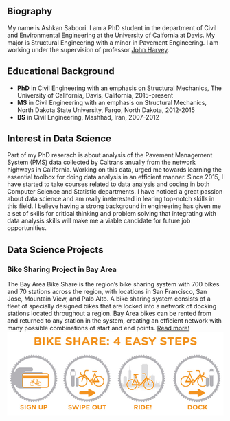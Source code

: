## Biography

My name is Ashkan Saboori. I am a PhD student in the department of Civil and Environmental Engineering at the University of Calfornia at Davis. My major is Structural Engineering with a minor in Pavement Engineering. I am working under the supervision of professor <a href=" https://faculty.engineering.ucdavis.edu/harvey/">John Harvey</a>.

## Educational Background
- **PhD** in Civil Engineering with an emphasis on Structural Mechanics, The University of California, Davis, California, 2015-present
- **MS** in Civil Engineering with an emphasis on Structural Mechanics, North Dakota State University, Fargo, North Dakota, 2012-2015
- **BS** in Civil Engineering, Mashhad, Iran, 2007-2012

## Interest in Data Science
Part of my PhD reserach is about analysis of the Pavement Management System (PMS) data collected by Caltrans anually from the network highways in California. Working on this data, urged me towards learning the essential toolbox for doing data analysis in an efficient manner. Since 2015, I have started to take courses related to data analysis and coding in both Computer Science and Statistic departments. I have noticed a great passion about data science and am really ineterested in learing top-notch skills in this field. I believe having a strong background in engineering has given me a set of skills for critical thinking and problem solving that integrating with data analysis skills will make me a viable candidate for future job opportunities. 

## Data Science Projects
### Bike Sharing Project in Bay Area
The Bay Area Bike Share is the region’s bike sharing system with 700 bikes and 70 stations across the region, with locations in San Francisco, San Jose, Mountain View, and Palo Alto. A bike sharing system consists of a fleet of specially designed bikes that are locked into a network of docking stations located throughout a region. Bay Area bikes can be rented from and returned to any station in the system, creating an efficient network with many possible combinations of start and end points. <a href = "https://akimbekov.github.io/Insight-into-bike-sharing-in-Bay-Area/">Read more!</a>
<img src="https://raw.githubusercontent.com/AshkanSaboori/AshkanSaboori.github.io/master/Pirctures/BikeShare-diagram.jpg">
<script src="https://gist.github.com/akimbekov/1795862beb9cc8ce286da3e3f45e3495.js"></script>
